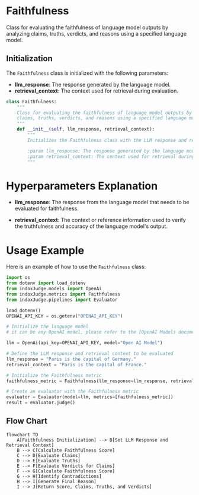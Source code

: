 # Faithfulness

Class for evaluating the faithfulness of language model outputs by analyzing claims, truths, verdicts, and reasons using a specified language model.

## Initialization

The `Faithfulness` class is initialized with the following parameters:

- **llm_response**: The response generated by the language model.
- **retrieval_context**: The context used for retrieval during evaluation.

```python
class Faithfulness:
    """
    Class for evaluating the faithfulness of language model outputs by analyzing
    claims, truths, verdicts, and reasons using a specified language model.
    """
    def __init__(self, llm_response, retrieval_context):
        """
        Initializes the Faithfulness class with the LLM response and retrieval context.

        :param llm_response: The response generated by the language model.
        :param retrieval_context: The context used for retrieval during evaluation.
        """
```

# Hyperparameters Explanation

- **llm_response**: The response from the language model that needs to be evaluated for faithfulness.

- **retrieval_context**: The context or reference information used to verify the truthfulness and accuracy of the language model's output.

# Usage Example

Here is an example of how to use the `Faithfulness` class:

```python
import os
from dotenv import load_dotenv
from indoxJudge.models import OpenAi
from indoxJudge.metrics import Faithfulness
from indoxJudge.pipelines import Evaluator

load_dotenv()
OPENAI_API_KEY = os.getenv("OPENAI_API_KEY")

# Initialize the language model
# it can be any OpenAI model, please refer to the [OpenAI Models documentation](https://platform.openai.com/docs/models) such as GPT-4o.

llm = OpenAi(api_key=OPENAI_API_KEY, model="Open AI Model")

# Define the LLM response and retrieval context to be evaluated
llm_response = "Paris is the capital of Germany."
retrieval_context = "Paris is the capital of France."

# Initialize the Faithfulness metric
faithfulness_metric = Faithfulness(llm_response=llm_response, retrieval_context=retrieval_context)

# Create an evaluator with the Faithfulness metric
evaluator = Evaluator(model=llm, metrics=[faithfulness_metric])
result = evaluator.judge()
```

## Flow Chart

```mermaid
flowchart TD
    A[Faithfulness Initialization] --> B[Set LLM Response and Retrieval Context]
    B --> C[Calculate Faithfulness Score]
    C --> D[Evaluate Claims]
    D --> E[Evaluate Truths]
    E --> F[Evaluate Verdicts for Claims]
    F --> G[Calculate Faithfulness Score]
    G --> H[Identify Contradictions]
    H --> I[Generate Final Reason]
    I --> J[Return Score, Claims, Truths, and Verdicts]
```
